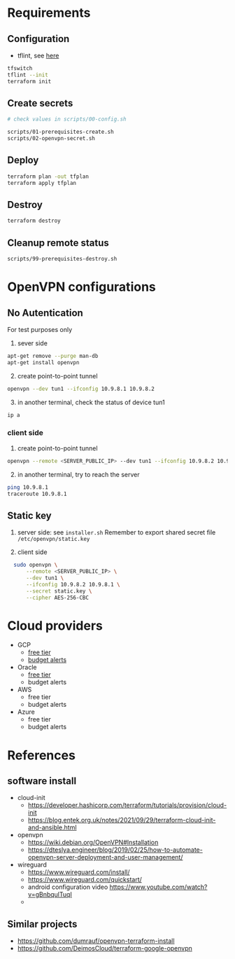 # Requirements
## Configuration
- tflint, see [here](https://github.com/terraform-linters/tflint)
```Bash
tfswitch
tflint --init
terraform init
```
## Create secrets
```Bash
# check values in scripts/00-config.sh

scripts/01-prerequisites-create.sh
scripts/02-openvpn-secret.sh

```
## Deploy
```Bash
terraform plan -out tfplan
terraform apply tfplan
```
## Destroy
```Bash
terraform destroy
```
## Cleanup remote status
```Bash
scripts/99-prerequisites-destroy.sh
```
# OpenVPN configurations
## No Autentication
For test purposes only
1. sever side
```Bash
apt-get remove --purge man-db
apt-get install openvpn
```
2. create point-to-point tunnel
```Bash
openvpn --dev tun1 --ifconfig 10.9.8.1 10.9.8.2
```
3. in another terminal, check the status of device tun1
```Bash
ip a
```

### client side
1. create point-to-point tunnel
```Bash
openvpn --remote <SERVER_PUBLIC_IP> --dev tun1 --ifconfig 10.9.8.2 10.9.8.1
```
2. in another terminal, try to reach the server
```Bash
ping 10.9.8.1
traceroute 10.9.8.1
```

## Static key
1. server side: see `installer.sh`
Remember to export shared secret file `/etc/openvpn/static.key`

2. client side
```Bash
  sudo openvpn \
      --remote <SERVER_PUBLIC_IP> \
      --dev tun1 \
      --ifconfig 10.9.8.2 10.9.8.1 \
      --secret static.key \
      --cipher AES-256-CBC
```
# Cloud providers
  - GCP
    - [free tier](https://cloud.google.com/free?hl=en)
    - [budget alerts](https://cloud.google.com/billing/docs/how-to/budgets)
  - Oracle 
    - [free tier](https://www.oracle.com/cloud/free/)
    - budget alerts
  - AWS
    - free tier
    - budget alerts
  - Azure
    - free tier
    - budget alerts

# References
## software install
- cloud-init
  - https://developer.hashicorp.com/terraform/tutorials/provision/cloud-init
  - https://blog.entek.org.uk/notes/2021/09/29/terraform-cloud-init-and-ansible.html
- openvpn
  - https://wiki.debian.org/OpenVPN#Installation
  - https://dteslya.engineer/blog/2019/02/25/how-to-automate-openvpn-server-deployment-and-user-management/
- wireguard
  - https://www.wireguard.com/install/
  - https://www.wireguard.com/quickstart/
  - android configuration video https://www.youtube.com/watch?v=gBnbqulTuqI
  - 


## Similar projects
- https://github.com/dumrauf/openvpn-terraform-install
- https://github.com/DeimosCloud/terraform-google-openvpn
